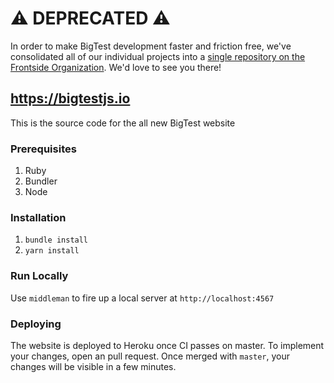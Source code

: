 # :warning: DEPRECATED :warning:
In order to make BigTest development faster and friction free, we've consolidated all of our individual projects into a [single repository on the Frontside Organization](https://github.com/thefrontside/bigtest). We'd love to see you there!

## https://bigtestjs.io
This is the source code for the all new BigTest website

### Prerequisites

1. Ruby
2. Bundler
3. Node

### Installation

1. `bundle install`
2. `yarn install`

### Run Locally

Use `middleman` to fire up a local server at `http://localhost:4567`

### Deploying

The website is deployed to Heroku once CI passes on master. To 
implement your changes, open an pull request. Once merged with
`master`, your changes will be visible in a few minutes.
